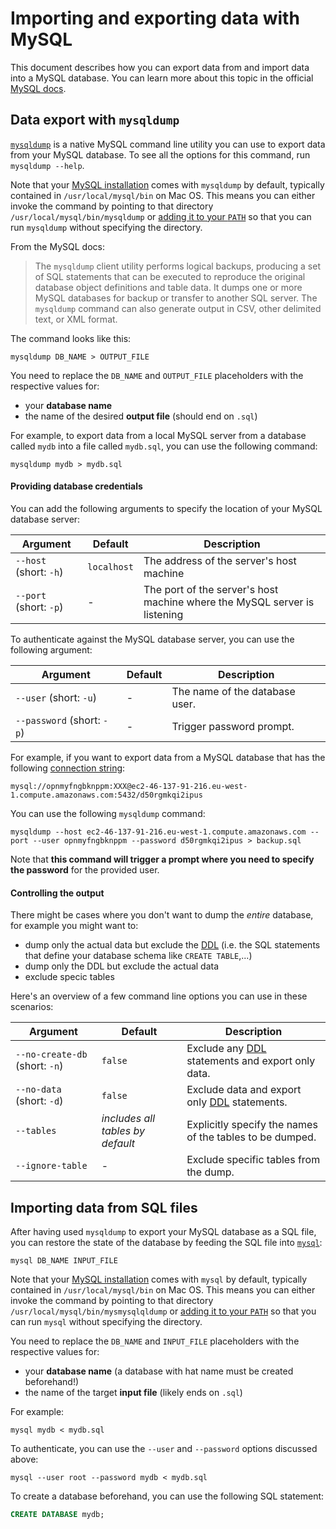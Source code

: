 # Importing and exporting data with MySQL

This document describes how you can export data from and import data into a MySQL database. You can learn more about this topic in the official [MySQL docs](https://dev.mysql.com/doc/refman/8.0/en/mysqldump.html).

## Data export with `mysqldump`

[`mysqldump`](https://dev.mysql.com/doc/refman/8.0/en/mysqldump.html) is a native MySQL command line utility you can use to export data from your MySQL database. To see all the options for this command, run `mysqldump --help`.

Note that your [MySQL installation](https://dev.mysql.com/doc/refman/8.0/en/installing.html) comes with `mysqldump` by default, typically contained in `/usr/local/mysql/bin` on Mac OS. This means you can either invoke the command by pointing to that directory `/usr/local/mysql/bin/mysqldump` or [adding it to your `PATH`](https://stackoverflow.com/questions/30990488/how-do-i-install-command-line-mysql-client-on-mac#answer-35338119) so that you can run `mysqldump` without specifying the directory.

From the MySQL docs: 

> The `mysqldump` client utility performs logical backups, producing a set of SQL statements that can be executed to reproduce the original database object definitions and table data. It dumps one or more MySQL databases for backup or transfer to another SQL server. The `mysqldump` command can also generate output in CSV, other delimited text, or XML format.

The command looks like this:

```psql
mysqldump DB_NAME > OUTPUT_FILE
```

You need to replace the `DB_NAME` and `OUTPUT_FILE` placeholders with the respective values for: 

- your **database name**
- the name of the desired **output file** (should end on `.sql`)

For example, to export data from a local MySQL server from a database called `mydb` into a file called `mydb.sql`, you can use the following command:

```
mysqldump mydb > mydb.sql
```

#### Providing database credentials

You can add the following arguments to specify the location of your MySQL database server:

| Argument | Default | Description |  
| --- | --- | --- |
| `--host` (short: `-h`) | `localhost` | The address of the server's host machine | 
| `--port` (short: `-p`) | - | The port of the server's host machine where the MySQL server is listening | 

To authenticate against the MySQL database server, you can use the following argument:

| Argument | Default | Description |  
| --- | --- | --- |
| `--user` (short: `-u`) | - | The name of the database user. | 
| `--password` (short: `-p`) | - | Trigger password prompt. | 

For example, if you want to export data from a MySQL database that has the following [connection string](../core/connectors/mysql.md):

```
mysql://opnmyfngbknppm:XXX@ec2-46-137-91-216.eu-west-1.compute.amazonaws.com:5432/d50rgmkqi2ipus
```

You can use the following `mysqldump` command:

```
mysqldump --host ec2-46-137-91-216.eu-west-1.compute.amazonaws.com --port --user opnmyfngbknppm --password d50rgmkqi2ipus > backup.sql
```

Note that **this command will trigger a prompt where you need to specify the password** for the provided user.

#### Controlling the output

There might be cases where you don't want to dump the _entire_ database, for example you might want to:

- dump only the actual data but exclude the [DDL](https://www.postgresql.org/docs/8.4/ddl.html) (i.e. the SQL statements that define your database schema like `CREATE TABLE`,...)
- dump only the DDL but exclude the actual data
- exclude specic tables

Here's an overview of a few command line options you can use in these scenarios:

| Argument | Default | Description |  
| --- | --- | --- |
| `--no-create-db` (short: `-n`) | `false` | Exclude any [DDL](https://www.postgresql.org/docs/8.4/ddl.html) statements and export only data. | 
| `--no-data` (short: `-d`) | `false` | Exclude data and export only [DDL](https://www.postgresql.org/docs/8.4/ddl.html) statements. | 
| `--tables`| _includes all tables by default_ | Explicitly specify the names of the tables to be dumped. | 
| `--ignore-table` | - | Exclude specific tables from the dump. | 

## Importing data from SQL files

After having used `mysqldump` to export your MySQL database as a SQL file, you can restore the state of the database by feeding the SQL file into [`mysql`](https://dev.mysql.com/doc/refman/8.0/en/mysql.html):

```
mysql DB_NAME INPUT_FILE
```

Note that your [MySQL installation](https://dev.mysql.com/doc/refman/8.0/en/installing.html) comes with `mysql` by default, typically contained in `/usr/local/mysql/bin` on Mac OS. This means you can either invoke the command by pointing to that directory `/usr/local/mysql/bin/mysmysqlqldump` or [adding it to your `PATH`](https://stackoverflow.com/questions/30990488/how-do-i-install-command-line-mysql-client-on-mac#answer-35338119) so that you can run `mysql` without specifying the directory.

You need to replace the `DB_NAME` and `INPUT_FILE` placeholders with the respective values for: 

- your **database name** (a database with hat name must be created beforehand!)
- the name of the target **input file** (likely ends on `.sql`)

For example:

```
mysql mydb < mydb.sql
```

To authenticate, you can use the `--user` and `--password` options discussed above:

```
mysql --user root --password mydb < mydb.sql
```

To create a database beforehand, you can use the following SQL statement:

```sql
CREATE DATABASE mydb;
```




